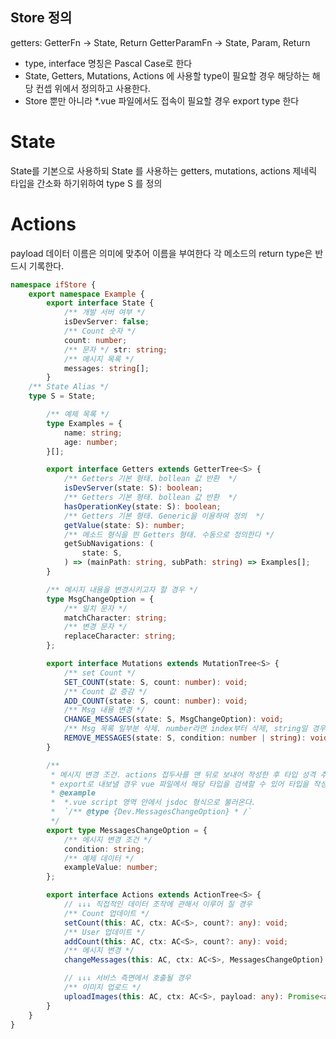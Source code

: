 ## Store 정의

getters:
GetterFn -> State, Return
GetterParamFn -> State, Param, Return

- type, interface 명칭은 Pascal Case로 한다
- State, Getters, Mutations, Actions 에 사용할 type이 필요할 경우 해당하는 해당 컨셉 위에서 정의하고 사용한다.
- Store 뿐만 아니라 *.vue 파일에서도 접속이 필요할 경우 export type 한다

# State
State를 기본으로 사용하되 State 를 사용하는 getters, mutations, actions 제네릭 타입을 간소화 하기위하여 type S 를 정의

# Actions
payload 데이터 이름은 의미에 맞추어 이름을 부여한다
각 메소드의 return type은 반드시 기록한다.



```ts
namespace ifStore {
	export namespace Example {
		export interface State {
			/** 개발 서버 여부 */
			isDevServer: false;
			/** Count 숫자 */
			count: number;
			/** 문자 */ str: string;
			/** 메시지 목록 */
			messages: string[];
		}
    /** State Alias */
    type S = State;

		/** 예제 목록 */
		type Examples = {
			name: string;
			age: number;
		}[];

		export interface Getters extends GetterTree<S> {
			/** Getters 기본 형태. bollean 값 반환  */
			isDevServer(state: S): boolean;
			/** Getters 기본 형태. bollean 값 반환  */
			hasOperationKey(state: S): boolean;
			/** Getters 기본 형태. Generic을 이용하여 정의  */
			getValue(state: S): number;
			/** 메소드 형식을 띈 Getters 형태. 수동으로 정의한다 */
			getSubNavigations: (
				state: S,
			) => (mainPath: string, subPath: string) => Examples[];
		}

		/** 메시지 내용을 변경시키고자 할 경우 */
		type MsgChangeOption = {
			/** 일치 문자 */
			matchCharacter: string;
			/** 변경 문자 */
			replaceCharacter: string;
		};

		export interface Mutations extends MutationTree<S> {
			/** set Count */
			SET_COUNT(state: S, count: number): void;
			/** Count 값 증감 */
			ADD_COUNT(state: S, count: number): void;
			/** Msg 내용 변경 */
			CHANGE_MESSAGES(state: S, MsgChangeOption): void;
			/** Msg 목록 일부분 삭제. number라면 index부터 삭제, string일 경우 해당 단어 삭제   */
			REMOVE_MESSAGES(state: S, condition: number | string): void;
		}

		/**
		 * 메시지 변경 조건. actions 접두사를 맨 뒤로 보내어 작성한 후 타입 성격 추가
		 * export로 내보낼 경우 vue 파일에서 해당 타입을 검색할 수 있어 타입을 작성하는데 좋다
		 * @example
		 *  *.vue script 영역 안에서 jsdoc 형식으로 불러온다.
		 *  `/** @type {Dev.MessagesChangeOption} * /`
		 */
		export type MessagesChangeOption = {
			/** 메시지 변경 조건 */
			condition: string;
			/** 예제 데이터 */
			exampleValue: number;
		};

		export interface Actions extends ActionTree<S> {
			// ↓↓↓ 직접적인 데이터 조작에 관해서 이루어 질 경우
			/** Count 업데이트 */
			setCount(this: AC, ctx: AC<S>, count?: any): void;
			/** User 업데이트 */
			addCount(this: AC, ctx: AC<S>, count?: any): void;
			/** 메시지 변경 */
			changeMessages(this: AC, ctx: AC<S>, MessagesChangeOption): void;

			// ↓↓↓ 서비스 측면에서 호출될 경우
			/** 이미지 업로드 */
			uploadImages(this: AC, ctx: AC<S>, payload: any): Promise<any>;
		}
	}
}

```
